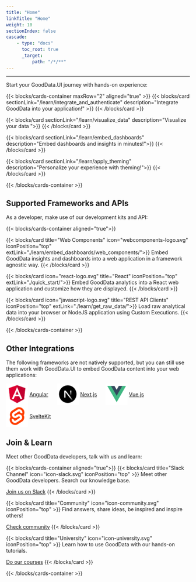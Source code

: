 ```yaml
---
title: "Home"
linkTitle: "Home"
weight: 10
sectionIndex: false
cascade:
    - type: "docs"
      toc_root: true
      _target:
          path: "/*/**"
---
```


---

Start your GoodData.UI journey with hands-on experience:

{{< blocks/cards-container maxRow="2" aligned="true" >}}
{{< blocks/card sectionLink="/learn/integrate_and_authenticate" description="Integrate GoodData into your application!" >}}
{{< /blocks/card >}}

{{< blocks/card sectionLink="/learn/visualize_data" description="Visualize your data ">}}
{{< /blocks/card >}}

{{< blocks/card sectionLink="/learn/embed_dashboards" description="Embed dashboards and insights in minutes!">}}
{{< /blocks/card >}}

{{< blocks/card sectionLink="/learn/apply_theming" description="Personalize your experience with theming!">}}
{{< /blocks/card >}}

{{< /blocks/cards-container >}}

## Supported Frameworks and APIs

As a developer, make use of our development kits and API:

{{< blocks/cards-container aligned="true">}}

{{< blocks/card title="Web Components" icon="webcomponents-logo.svg" iconPosition="top" extLink="./learn/embed_dashboards/web_components/">}}
Embed GoodData insights and dashboards into a web application in a framework agnostic way.
{{< /blocks/card >}}

{{< blocks/card icon="react-logo.svg" title="React" iconPosition="top" extLink="./quick_start/">}}
Embed GoodData analytics into a React web application and customize how they are displayed.
{{< /blocks/card >}}

{{< blocks/card icon="javascript-logo.svg" title="REST API Clients" iconPosition="top" extLink="./learn/get_raw_data/">}}
Load raw analytical data into your browser or NodeJS application using Custom Executions.
{{< /blocks/card >}}

{{< /blocks/cards-container >}}

## Other Integrations

The following frameworks are not natively supported, but you can still use them work with GoodData.UI to embed GoodData content into your web applications:

<style>
.image-link {
    display: inline-block; /* Make each div behave like an inline block */
    margin-right: 20px; /* Optional: Adds some space between each item */
}

/* Optional: Ensure images and links align vertically */
.image-link img, .image-link a {
    vertical-align: middle;
}
</style>

<div class="image-link">
    <img alt="angular_logo" src="../angular.png" width="60px" />
    <a href="https://www.gooddata.com/blog/frontend-integration-series-angular/" target="_blank">Angular</a>
</div>
<div class="image-link">
    <img alt="nextjs_logo" src="../nextjs.png" width="60px" />
    <a href="https://www.gooddata.com/blog/frontend-integration-series-nextjs/" target="_blank">Next.js</a>
</div>
<div class="image-link">
    <img alt="vuejs_logo" src="../vuejs.png" width="60px" />
    <a href="https://www.gooddata.com/blog/frontend-integration-series-vue-js/" target="_blank">Vue.js</a>
</div>
<div class="image-link">
    <img alt="svelte_logo" src="../svelte.png" width="60px" />
    <a href="https://www.gooddata.com/blog/frontend-integration-series-sveltekit/" target="_blank">SvelteKit</a>
</div>

## Join & Learn

Meet other GoodData developers, talk with us and learn:

{{< blocks/cards-container aligned="true">}}
{{< blocks/card title="Slack Channel" icon="icon-slack.svg" iconPosition="top" >}}
Meet other GoodData developers. Search our knowledge base.

[Join us on Slack](https://join.slack.com/t/gooddataconnect/shared_invite/zt-mkqhg6bm-omgjndejTlTyB3wgaVkkGQ)
{{< /blocks/card >}}

{{< blocks/card title="Community" icon="icon-community.svg" iconPosition="top" >}}
Find answers, share ideas, be inspired and inspire others!

[Check community](https://community.gooddata.com/)
{{< /blocks/card >}}

{{< blocks/card title="University" icon="icon-university.svg" iconPosition="top" >}}
Learn how to use GoodData with our hands-on tutorials.

[Do our courses](https://university.gooddata.com/)
{{< /blocks/card >}}

{{< /blocks/cards-container >}}
